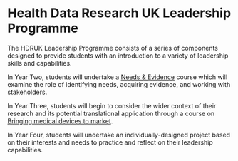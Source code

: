 # Health Data Research UK Leadership Programme

The HDRUK Leadership Programme consists of a series of components designed to provide students with an introduction to a variety of leadership skills and capabilities.

In Year Two, students will undertake a [Needs & Evidence](evidence.md) course which will examine the role of identifying needs, acquiring evidence, and working with stakeholders. 

In Year Three, students will begin to consider the wider context of their research and its potential translational application through a course on [Bringing medical devices to market](medical-devices.md).

In Year Four, students will undertake an individually-designed project based on their interests and needs to practice and reflect on their leadership capabilities.
